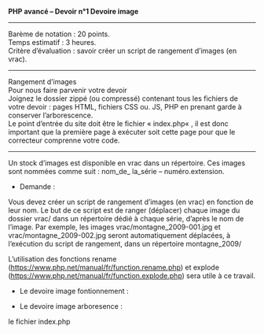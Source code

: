 **PHP avancé – Devoir n°1 Devoire image**
*****************************
Barème de notation : 20 points.
<br/>Temps estimatif : 3 heures.  
Critère d’évaluation : savoir créer un script de rangement d’images (en vrac).      
*****************************
Rangement d’images
<br/>Pour nous faire parvenir votre devoir
<br/>Joignez le dossier zippé (ou compressé) contenant tous les fichiers de votre devoir : pages HTML, fichiers CSS
ou. JS, PHP en prenant garde à conserver l’arborescence.
<br/>Le point d’entrée du site doit être le fichier « index.php« , il est donc important que la première page à exécuter 
soit cette page pour que le correcteur comprenne votre code.
*****************************
Un stock d’images est disponible en vrac dans un répertoire. Ces images sont nommées comme suit : nom_de_
la_série – numéro.extension.

* Demande :

Vous devez créer un script de rangement d’images (en vrac) en fonction de leur nom. Le but de ce script est de
ranger (déplacer) chaque image du dossier vrac/ dans un répertoire dédié à chaque série, d’après le nom de
l’image. Par exemple, les images vrac/montagne_2009-001.jpg et vrac/montagne_2009-002.jpg seront automatiquement
déplacées, à l’exécution du script de rangement, dans un répertoire montagne_2009/

L’utilisation des fonctions rename (https://www.php.net/manual/fr/function.rename.php) et explode
(https://www.php.net/manual/fr/function.explode.php) sera utile à ce travail.

* Le devoire image fontionnement :

* Le devoire image arboresence :

le fichier index.php
